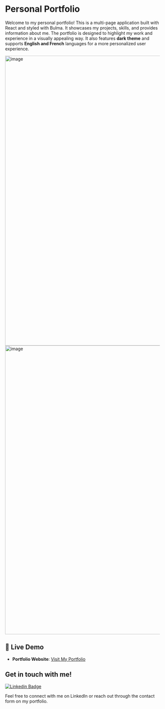 # Personal Portfolio

Welcome to my personal portfolio! This is a multi-page application built with React and styled with Bulma. It showcases my projects, skills, and provides information about me. The portfolio is designed to highlight my work and experience in a visually appealing way. It also features <b>dark theme</b> and supports <b>English and French</b> languages
 for a more personalized user experience.

<img width="943" alt="image" src="https://github.com/user-attachments/assets/b0a6c57e-a0e0-49cb-add1-7deae76dca16">

<img width="940" alt="image" src="https://github.com/user-attachments/assets/6ad221f6-9c82-433a-b281-a6a58c5a4d13">

## 🔗 Live Demo

- **Portfolio Website**: [Visit My Portfolio](https://anastasiya145.github.io/portfolio_bulma/)

## Get in touch with me!

[![Linkedin Badge](https://img.shields.io/badge/-linkedin-blue?style=flat&logo=Linkedin&logoColor=white)](https://www.linkedin.com/in/anastasiya-ivanova-494567109/)

Feel free to connect with me on LinkedIn or reach out through the contact form on my portfolio.
